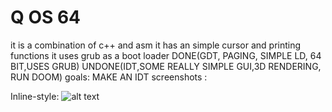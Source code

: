 # Q OS 64
it is a combination of c++ and asm it has an simple cursor and printing functions it uses grub as a boot loader DONE(GDT, PAGING, SIMPLE LD, 64 BIT,USES GRUB) UNDONE(IDT,SOME REALLY SIMPLE GUI,3D RENDERING, RUN DOOM)
goals:
  MAKE AN IDT
screenshots :

Inline-style: 
![alt text](https://github.com/li7r/os/a.jpg)

